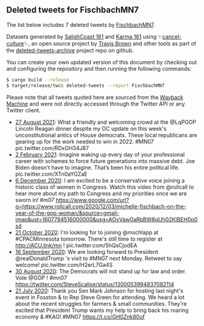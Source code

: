 ## Deleted tweets for FischbachMN7

The list below includes 7 deleted tweets by
[FischbachMN7](https://twitter.com/FischbachMN7).



Datasets generated by [SalishCoast 161](https://twitter.com/SalishCoastA) and [Karma 161](https://twitter.com/KarmaOneSixOne)
using ✨[cancel-culture](https://github.com/travisbrown/cancel-culture)✨, an open source project by [Travis Brown](https://twitter.com/travisbrown) 
and other tools as part of the [deleted-tweets-archive](https://github.com/salcoast/deleted-tweets-archive/) project repo on github.

You can create your own updated version of this document by checking out and configuring the
repository and then running the following commands:

```bash
$ cargo build --release
$ target/release/twcc deleted-tweets --report FischbachMN7
```

Please note that all tweets quoted here are sourced from the
[Wayback Machine](https://web.archive.org) and were not directly accessed through the Twitter API or
any Twitter client.

* [27 August 2021](https://web.archive.org/web/20210827020004/https://twitter.com/FischbachMN7/status/1431073901342298112): What a friendly and welcoming crowd at the  @LqPGOP   Lincoln Reagan dinner despite my DC update on this week's unconstitutional antics of House democrats. These local republicans are gearing up for the work needed to win in 2022.  #MN07  pic.twitter.com/RDxGH34J87
* [ 2 February 2021](https://web.archive.org/web/20210202185853/https://twitter.com/FischbachMN7/status/1356678405958164482): Imagine waking up every day of your professional career with schemes to force future generations into massive debt. Joe Biden doesn’t have to imagine. That’s been his entire political life. pic.twitter.com/XTn0aYGZaE
* [ 6 December 2020](https://web.archive.org/web/20201206220708/https://twitter.com/FischbachMN7/status/1335707185708494853): I am excited to be a conservative voice joining a historic class of women in Congress. Watch this video from  @rollcall  to hear more about my path to Congress and my priorities once we are sworn in!  #m07  https://www.google.com/url?q=https://www.rollcall.com/2020/12/03/michelle-fischbach-on-the-year-of-the-gop-woman/&source=gmail-imap&ust=1607794516000000&usg=AOvVaw0aRbBW8qUh02KlBEH0p0sd
* [21 October 2020](https://web.archive.org/web/20201021205737/https://twitter.com/FischbachMN7/status/1319019879945691142): I'm looking for to joining  @mschlapp  at  #CPACMinnesota  tomorrow. There's still time to register at  http://ACU.link/mn ! pic.twitter.com/5hQsCjodEA
* [16 September 2020](https://web.archive.org/web/20200916183501/https://twitter.com/FischbachMN7/status/1306300326933393409): We are looking forward to President  @realDonaldTrump 's visit to  #MN07  next Monday. Retweet to say welcome! pic.twitter.com/H2erL7Ga4S
* [30 August 2020](https://web.archive.org/web/20200830170203/https://twitter.com/FischbachMN7/status/1300116542743556097): The Democrats will not stand up for law and order. Vote  @GOP !  #mn07  https://twitter.com/SteveScalise/status/1300053994837082114
* [21 July 2020](https://web.archive.org/web/20200721134349/https://twitter.com/FischbachMN7/status/1285571183916785664): Thank you Sen Mark Johnson for hosting last night's event in Fosston &amp; to Rep Steve Green for attending. We heard a lot about the recent struggles for farmers &amp; small communities. They're excited that President Trump wants my help to bring back his roaring economy &amp; #KAG! #MN07 https://t.co/GH0Znk80uf
